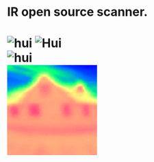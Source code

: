 IR open source scanner. 
==
![hui](https://github.com/Groundexp/IR-scanner/blob/master/photos/scanner.png "Optional title")
![Hui](https://github.com/Groundexp/IR-scanner/blob/master/photos/tea.png "cup of tea")<br />
![hui](https://github.com/Groundexp/IR-scanner/blob/master/photos/arm.jpg "arm")<br />
![hui](https://github.com/Groundexp/IR/blob/master/photos/house.png "house")<br />
==



